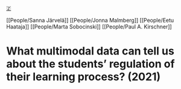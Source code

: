 [🇿](zotero://select/library/items/BK2R4HZZ)

[[People/Sanna Järvelä]] [[People/Jonna Malmberg]] [[People/Eetu Haataja]] [[People/Marta Sobocinski]] [[People/Paul A. Kirschner]] 
# What multimodal data can tell us about the students’ regulation of their learning process? (2021)

